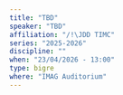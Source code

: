 ```yaml
---
title: "TBD"
speaker: "TBD"
affiliation: "/!\JDD TIMC"
series: "2025-2026"
discipline: ""
when: "23/04/2026 - 13:00"
type: bigre
where: "IMAG Auditorium"
---
```


